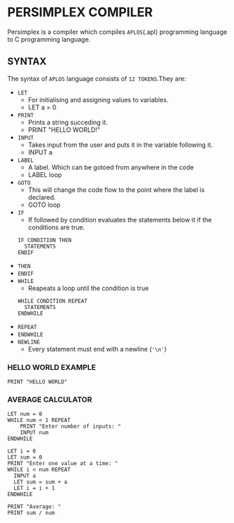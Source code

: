 # PERSIMPLEX COMPILER
Persimplex is a compiler which compiles `APLOS`(.apl) programming language to C programming language.


## SYNTAX
The syntax of `APLOS` language consists of `12 TOKENS`.They are:
- `LET` 
  - For initialising and assigning values to variables.
  - LET a = 0
- `PRINT`
  - Prints a string succeding it.
  - PRINT "HELLO WORLD!"
- `INPUT`
  - Takes input from the user and puts it in the variable following it.
  - INPUT a
- `LABEL`
  - A label. Which can be gotoed from anywhere in the code
  - LABEL loop
- `GOTO`
  - This will change the code flow to the point where the label is declared.
  - GOTO loop
- `IF`
  - If followed by condition evaluates the statements below it if the conditions are true.
  ```
  IF CONDITION THEN
    STATEMENTS
  ENDIF
  ```
- `THEN`
- `ENDIF`
- `WHILE`
  - Reapeats a loop until the condition is true
  ```
  WHILE CONDITION REPEAT
    STATEMENTS
  ENDWHILE
  ```
- `REPEAT`
- `ENDWHILE`
- `NEWLINE`
  - Every statement must end with a newline (`'\n'`)

### HELLO WORLD EXAMPLE
```
PRINT "HELLO WORLD"
```

### AVERAGE CALCULATOR
```
LET num = 0
WHILE num < 1 REPEAT
    PRINT "Enter number of inputs: "
    INPUT num
ENDWHILE

LET i = 0
LET sum = 0
PRINT "Enter one value at a time: "
WHILE i < num REPEAT
  INPUT a
  LET sum = sum + a
  LET i = i + 1
ENDWHILE

PRINT "Average: "
PRINT sum / num
```
